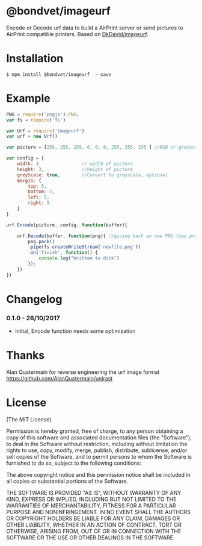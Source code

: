 @bondvet/imageurf
========

Encode or Decode urf data to build a AirPrint server or send pictures to AirPrint compatible printers.
Based on [DkDavid/imageurf](https://github.com/DkDavid/imageurf).

Installation
===============
```
$ npm install @bondvet/imageurf  --save
```

Example
==========
```js
PNG = require('pngjs').PNG;
var fs = require('fs')

var Urf = require('imageurf')
var urf = new Urf()

var picture = [255, 255, 255, 0, 0, 0, 255, 255, 255 ] //RGB or greyscale pixel-array

var config = {
	width: 3, 				// width of picture
	height: 3, 				//height of picture
	greyScale: true, 		//Convert to greyscale, optional
	margin: {
		top: 5,
		bottom: 5,
		left: 5,
		right: 5
	}
}

urf.Encode(picture, config, function(buffer){

	urf.Decode(buffer, function(png){ //giving back an new PNG (see pngjs)
		png.pack()
		.pipe(fs.createWriteStream('newfile.png'))
		.on('finish', function() {
			console.log("Written to disk")
		});
	})
})
```

Changelog
============


### 0.1.0 - 26/10/2017
  - Initial, Encode function needs some optimization

Thanks
=======
Alan Quatermain for reverse engineering the urf image format 
https://github.com/AlanQuatermain/unirast

License
=========

(The MIT License)

Permission is hereby granted, free of charge, to any person obtaining a copy
of this software and associated documentation files (the "Software"), to deal
in the Software without restriction, including without limitation the rights
to use, copy, modify, merge, publish, distribute, sublicense, and/or sell
copies of the Software, and to permit persons to whom the Software is
furnished to do so, subject to the following conditions:

The above copyright notice and this permission notice shall be included in
all copies or substantial portions of the Software.

THE SOFTWARE IS PROVIDED "AS IS", WITHOUT WARRANTY OF ANY KIND, EXPRESS OR
IMPLIED, INCLUDING BUT NOT LIMITED TO THE WARRANTIES OF MERCHANTABILITY,
FITNESS FOR A PARTICULAR PURPOSE AND NONINFRINGEMENT. IN NO EVENT SHALL THE
AUTHORS OR COPYRIGHT HOLDERS BE LIABLE FOR ANY CLAIM, DAMAGES OR OTHER
LIABILITY, WHETHER IN AN ACTION OF CONTRACT, TORT OR OTHERWISE, ARISING FROM,
OUT OF OR IN CONNECTION WITH THE SOFTWARE OR THE USE OR OTHER DEALINGS IN
THE SOFTWARE.